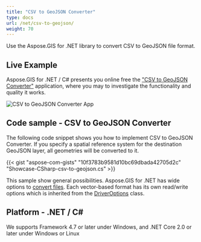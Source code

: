 ```yaml
---
title: "CSV to GeoJSON Converter"
type: docs
url: /net/csv-to-geojson/
weight: 70
---
```


Use the Aspose.GIS for .NET library to convert CSV to GeoJSON file format.

## **Live Example**

Aspose.GIS for .NET / C# presents you online free the ["CSV to GeoJSON Converter"](https://products.aspose.app/gis/conversion/csv-to-geojson) application, where you may to investigate the functionality and quality it works.

![CSV to GeoJSON Converter App](conversion.png)

## **Code sample - CSV to GeoJSON Converter**

The following code snippet shows you how to implement CSV to GeoJSON Converter. If you specify a spatial reference system for the destination GeoJSON layer, all geometries will be converted to it. 

{{< gist "aspose-com-gists" "10f3783b9581d10bc69dbada42705d2c" "Showcase-CSharp-csv-to-geojson.cs" >}}

This sample show general possibilities. Aspose.GIS for .NET has wide options to [convert files](https://docs.aspose.com/gis/net/vector-layers/). Each vector-based format has its own read/write options which is inherited from the [DriverOptions](https://reference.aspose.com/gis/net/aspose.gis/driveroptions) class.

## **Platform - .NET / C#**

We supports Framework 4.7 or later under Windows, and .NET Core 2.0 or later under Windows or Linux
